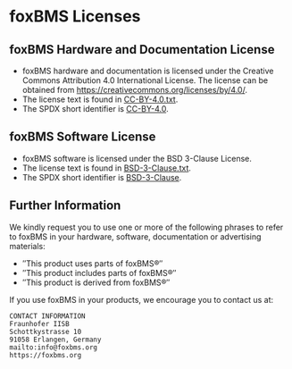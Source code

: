 # foxBMS Licenses

## foxBMS Hardware and Documentation License

- foxBMS hardware and documentation is licensed under the
  Creative Commons Attribution 4.0 International License.
  The license can be obtained from https://creativecommons.org/licenses/by/4.0/.
- The license text is found in [CC-BY-4.0.txt](CC-BY-4.0.txt).
- The SPDX short identifier is
  [CC-BY-4.0](https://spdx.org/licenses/CC-BY-4.0.html).

## foxBMS Software License

- foxBMS software is licensed under the BSD 3-Clause License.
- The license text is found in [BSD-3-Clause.txt](BSD-3-Clause.txt).
- The SPDX short identifier is
  [BSD-3-Clause](https://spdx.org/licenses/BSD-3-Clause.html).

## Further Information

We kindly request you to use one or more of the following phrases to refer to
foxBMS in your hardware, software, documentation or advertising materials:

- &Prime;This product uses parts of foxBMS&reg;&Prime;
- &Prime;This product includes parts of foxBMS&reg;&Prime;
- &Prime;This product is derived from foxBMS&reg;&Prime;

If you use foxBMS in your products, we encourage you to contact us at:

```
CONTACT INFORMATION
Fraunhofer IISB
Schottkystrasse 10
91058 Erlangen, Germany
mailto:info@foxbms.org
https://foxbms.org
```
